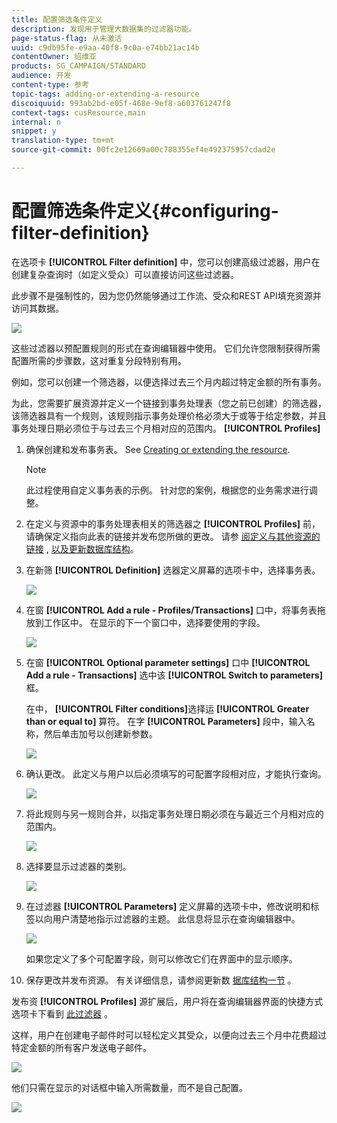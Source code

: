 ```yaml
---
title: 配置筛选条件定义
description: 发现用于管理大数据集的过滤器功能。
page-status-flag: 从未激活
uuid: c9db95fe-e9aa-40f8-9c0a-e74bb21ac14b
contentOwner: 绍维亚
products: SG_CAMPAIGN/STANDARD
audience: 开发
content-type: 参考
topic-tags: adding-or-extending-a-resource
discoiquuid: 993ab2bd-e05f-468e-9ef8-a603761247f8
context-tags: cusResource,main
internal: n
snippet: y
translation-type: tm+mt
source-git-commit: 00fc2e12669a00c788355ef4e492375957cdad2e

---
```



# 配置筛选条件定义{#configuring-filter-definition}

在选项卡 **[!UICONTROL Filter definition]** 中，您可以创建高级过滤器，用户在创建复杂查询时（如定义受众）可以直接访问这些过滤器。

此步骤不是强制性的，因为您仍然能够通过工作流、受众和REST API填充资源并访问其数据。

![](assets/custom_resource_filter-definition.png)

这些过滤器以预配置规则的形式在查询编辑器中使用。 它们允许您限制获得所需配置所需的步骤数，这对重复分段特别有用。

例如，您可以创建一个筛选器，以便选择过去三个月内超过特定金额的所有事务。

为此，您需要扩展资源并定义一个链接到事务处理表（您之前已创建）的筛选器，该筛选器具有一个规则，该规则指示事务处理价格必须大于或等于给定参数，并且事务处理日期必须位于与过去三个月相对应的范围内。 **[!UICONTROL Profiles]**

1. 确保创建和发布事务表。 See [Creating or extending the resource](../../developing/using/creating-or-extending-the-resource.md).

   >[!NOTE]
   >
   >此过程使用自定义事务表的示例。 针对您的案例，根据您的业务需求进行调整。

1. 在定义与资源中的事务处理表相关的筛选器之 **[!UICONTROL Profiles]** 前，请确保定义指向此表的链接并发布您所做的更改。 请参 [阅定义与其他资源的链接](../../developing/using/configuring-the-resource-s-data-structure.md#defining-links-with-other-resources) , [以及更新数据库结构](../../developing/using/updating-the-database-structure.md)。
1. 在新筛 **[!UICONTROL Definition]** 选器定义屏幕的选项卡中，选择事务表。

   ![](assets/custom_resource_filter-definition_example-empty.png)

1. 在窗 **[!UICONTROL Add a rule - Profiles/Transactions]** 口中，将事务表拖放到工作区中。 在显示的下一个窗口中，选择要使用的字段。

   ![](assets/custom_resource_filter-definition_example-field.png)

1. 在窗 **[!UICONTROL Optional parameter settings]** 口中 **[!UICONTROL Add a rule - Transactions]** 选中该 **[!UICONTROL Switch to parameters]** 框。

   在中， **[!UICONTROL Filter conditions]**&#x200B;选择运 **[!UICONTROL Greater than or equal to]** 算符。 在字 **[!UICONTROL Parameters]** 段中，输入名称，然后单击加号以创建新参数。

   ![](assets/custom_resource_filter-definition_example-parameter.png)

1. 确认更改。 此定义与用户以后必须填写的可配置字段相对应，才能执行查询。

   ![](assets/custom_resource_filter-definition_ex_edit-rule.png)

1. 将此规则与另一规则合并，以指定事务处理日期必须在与最近三个月相对应的范围内。

   ![](assets/custom_resource_filter-definition_example.png)

1. 选择要显示过滤器的类别。

   ![](assets/custom_resource_filter-definition_category.png)

1. 在过滤器 **[!UICONTROL Parameters]** 定义屏幕的选项卡中，修改说明和标签以向用户清楚地指示过滤器的主题。 此信息将显示在查询编辑器中。

   ![](assets/custom_resource_filter-definition_parameters.png)

   如果您定义了多个可配置字段，则可以修改它们在界面中的显示顺序。

1. 保存更改并发布资源。 有关详细信息，请参阅更新数 [据库结构一节](../../developing/using/updating-the-database-structure.md) 。

发布资 **[!UICONTROL Profiles]** 源扩展后，用户将在查询编辑器界面的快捷方式选项卡下看到 [此过滤器](../../automating/using/editing-queries.md) 。

这样，用户在创建电子邮件时可以轻松定义其受众，以便向过去三个月中花费超过特定金额的所有客户发送电子邮件。

![](assets/custom_resource_filter-definition_email-audience.png)

他们只需在显示的对话框中输入所需数量，而不是自己配置。

![](assets/custom_resource_filter-definition_email-audience_filter.png)

